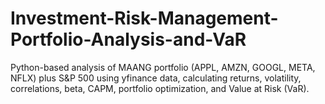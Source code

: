 # Investment-Risk-Management-Portfolio-Analysis-and-VaR
Python-based analysis of MAANG portfolio (APPL, AMZN, GOOGL, META, NFLX) plus S&amp;P 500 using yfinance data, calculating returns, volatility, correlations, beta, CAPM, portfolio optimization, and Value at Risk (VaR).
